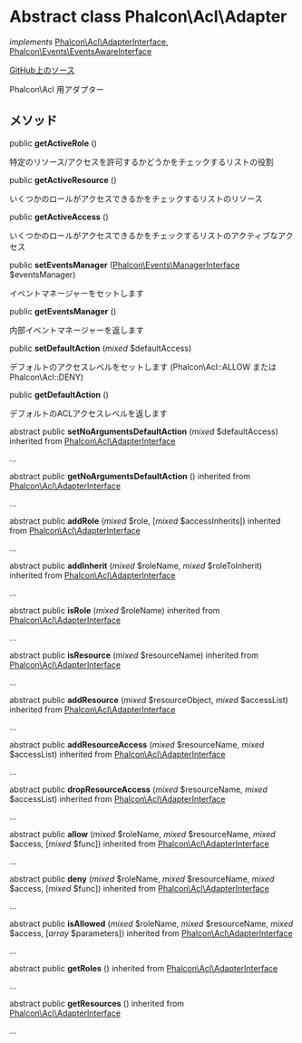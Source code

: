 # Abstract class **Phalcon\\Acl\\Adapter**

*implements* [Phalcon\Acl\AdapterInterface](/en/3.1.2/api/Phalcon_Acl_AdapterInterface), [Phalcon\Events\EventsAwareInterface](/en/3.1.2/api/Phalcon_Events_EventsAwareInterface)

<a href="https://github.com/phalcon/cphalcon/blob/master/phalcon/acl/adapter.zep" class="btn btn-default btn-sm">GitHub上のソース</a>

Phalcon\\Acl 用アダプター

## メソッド

public **getActiveRole** ()

特定のリソース/アクセスを許可するかどうかをチェックするリストの役割

public **getActiveResource** ()

いくつかのロールがアクセスできるかをチェックするリストのリソース

public **getActiveAccess** ()

いくつかのロールがアクセスできるかをチェックするリストのアクティブなアクセス

public **setEventsManager** ([Phalcon\Events\ManagerInterface](/en/3.1.2/api/Phalcon_Events_ManagerInterface) $eventsManager)

イベントマネージャーをセットします

public **getEventsManager** ()

内部イベントマネージャーを返します

public **setDefaultAction** (*mixed* $defaultAccess)

デフォルトのアクセスレベルをセットします (Phalcon\\Acl::ALLOW または Phalcon\\Acl::DENY)

public **getDefaultAction** ()

デフォルトのACLアクセスレベルを返します

abstract public **setNoArgumentsDefaultAction** (*mixed* $defaultAccess) inherited from [Phalcon\Acl\AdapterInterface](/en/3.1.2/api/Phalcon_Acl_AdapterInterface)

...

abstract public **getNoArgumentsDefaultAction** () inherited from [Phalcon\Acl\AdapterInterface](/en/3.1.2/api/Phalcon_Acl_AdapterInterface)

...

abstract public **addRole** (*mixed* $role, [*mixed* $accessInherits]) inherited from [Phalcon\Acl\AdapterInterface](/en/3.1.2/api/Phalcon_Acl_AdapterInterface)

...

abstract public **addInherit** (*mixed* $roleName, *mixed* $roleToInherit) inherited from [Phalcon\Acl\AdapterInterface](/en/3.1.2/api/Phalcon_Acl_AdapterInterface)

...

abstract public **isRole** (*mixed* $roleName) inherited from [Phalcon\Acl\AdapterInterface](/en/3.1.2/api/Phalcon_Acl_AdapterInterface)

...

abstract public **isResource** (*mixed* $resourceName) inherited from [Phalcon\Acl\AdapterInterface](/en/3.1.2/api/Phalcon_Acl_AdapterInterface)

...

abstract public **addResource** (*mixed* $resourceObject, *mixed* $accessList) inherited from [Phalcon\Acl\AdapterInterface](/en/3.1.2/api/Phalcon_Acl_AdapterInterface)

...

abstract public **addResourceAccess** (*mixed* $resourceName, *mixed* $accessList) inherited from [Phalcon\Acl\AdapterInterface](/en/3.1.2/api/Phalcon_Acl_AdapterInterface)

...

abstract public **dropResourceAccess** (*mixed* $resourceName, *mixed* $accessList) inherited from [Phalcon\Acl\AdapterInterface](/en/3.1.2/api/Phalcon_Acl_AdapterInterface)

...

abstract public **allow** (*mixed* $roleName, *mixed* $resourceName, *mixed* $access, [*mixed* $func]) inherited from [Phalcon\Acl\AdapterInterface](/en/3.1.2/api/Phalcon_Acl_AdapterInterface)

...

abstract public **deny** (*mixed* $roleName, *mixed* $resourceName, *mixed* $access, [*mixed* $func]) inherited from [Phalcon\Acl\AdapterInterface](/en/3.1.2/api/Phalcon_Acl_AdapterInterface)

...

abstract public **isAllowed** (*mixed* $roleName, *mixed* $resourceName, *mixed* $access, [*array* $parameters]) inherited from [Phalcon\Acl\AdapterInterface](/en/3.1.2/api/Phalcon_Acl_AdapterInterface)

...

abstract public **getRoles** () inherited from [Phalcon\Acl\AdapterInterface](/en/3.1.2/api/Phalcon_Acl_AdapterInterface)

...

abstract public **getResources** () inherited from [Phalcon\Acl\AdapterInterface](/en/3.1.2/api/Phalcon_Acl_AdapterInterface)

...
